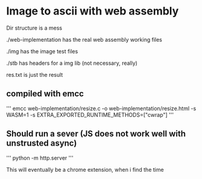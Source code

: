 # Image to ascii with web assembly

Dir structure is a mess

./web-implementation has the real web assembly working files

./img has the image test files

./stb has headers for a img lib (not necessary, really)

res.txt is just the result

## compiled with emcc

'''
emcc web-implementation/resize.c -o web-implementation/resize.html -s WASM=1 -s EXTRA_EXPORTED_RUNTIME_METHODS=["cwrap"]
'''

## Should run a sever (JS does not work well with unstrusted async)

'''
python -m http.server
'''

This will eventually be a chrome extension, when i find the time

